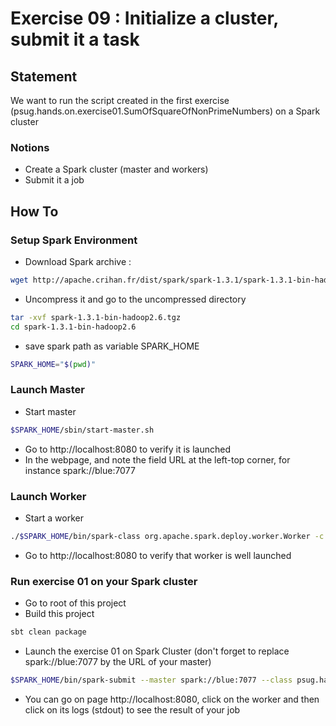 # Exercise 09 : Initialize a cluster, submit it a task

## Statement

We want to run the script created in the first exercise (psug.hands.on.exercise01.SumOfSquareOfNonPrimeNumbers) on a 
Spark cluster

### Notions

* Create a Spark cluster (master and workers)
* Submit it a job

## How To

### Setup Spark Environment

* Download Spark archive : 
```bash
wget http://apache.crihan.fr/dist/spark/spark-1.3.1/spark-1.3.1-bin-hadoop2.6.tgz
```
* Uncompress it and go to the uncompressed directory
```bash
tar -xvf spark-1.3.1-bin-hadoop2.6.tgz
cd spark-1.3.1-bin-hadoop2.6
```
* save spark path as variable SPARK_HOME
```bash
SPARK_HOME="$(pwd)" 
```

### Launch Master

* Start master
```bash
$SPARK_HOME/sbin/start-master.sh
```
* Go to http://localhost:8080 to verify it is launched
* In the webpage, and note the field URL at the left-top corner, for instance spark://blue:7077

### Launch Worker

* Start a worker
```bash
./$SPARK_HOME/bin/spark-class org.apache.spark.deploy.worker.Worker -c 1 -m 512M spark://blue:7077
```
* Go to http://localhost:8080 to verify that worker is well launched

### Run exercise 01 on your Spark cluster

* Go to root of this project
* Build this project
```bash
sbt clean package
```
* Launch the exercise 01 on Spark Cluster (don't forget to replace spark://blue:7077 by the URL of your master)
```bash
$SPARK_HOME/bin/spark-submit --master spark://blue:7077 --class psug.hands.on.solutions.exercise01.SumOfSquaresOfNonPrimeNumbers --deploy-mode cluster target/scala-2.10/psug-hands-on-spark_2.10-0.0.1.jar
```
* You can go on page http://localhost:8080, click on the worker and then click on its logs (stdout) to see the result of your job


